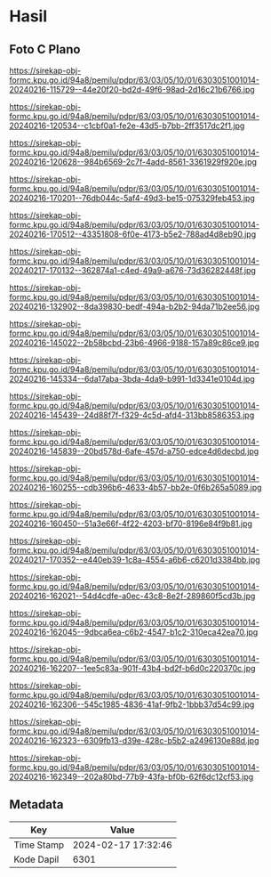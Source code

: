 # Hasil

## Foto C Plano

https://sirekap-obj-formc.kpu.go.id/94a8/pemilu/pdpr/63/03/05/10/01/6303051001014-20240216-115729--44e20f20-bd2d-49f6-98ad-2d16c21b6766.jpg

https://sirekap-obj-formc.kpu.go.id/94a8/pemilu/pdpr/63/03/05/10/01/6303051001014-20240216-120534--c1cbf0a1-fe2e-43d5-b7bb-2ff3517dc2f1.jpg

https://sirekap-obj-formc.kpu.go.id/94a8/pemilu/pdpr/63/03/05/10/01/6303051001014-20240216-120628--984b6569-2c7f-4add-8561-3361929f920e.jpg

https://sirekap-obj-formc.kpu.go.id/94a8/pemilu/pdpr/63/03/05/10/01/6303051001014-20240216-170201--76db044c-5af4-49d3-be15-075329feb453.jpg

https://sirekap-obj-formc.kpu.go.id/94a8/pemilu/pdpr/63/03/05/10/01/6303051001014-20240216-170512--43351808-6f0e-4173-b5e2-788ad4d8eb90.jpg

https://sirekap-obj-formc.kpu.go.id/94a8/pemilu/pdpr/63/03/05/10/01/6303051001014-20240217-170132--362874a1-c4ed-49a9-a676-73d36282448f.jpg

https://sirekap-obj-formc.kpu.go.id/94a8/pemilu/pdpr/63/03/05/10/01/6303051001014-20240216-132902--8da39830-bedf-494a-b2b2-94da71b2ee56.jpg

https://sirekap-obj-formc.kpu.go.id/94a8/pemilu/pdpr/63/03/05/10/01/6303051001014-20240216-145022--2b58bcbd-23b6-4966-9188-157a89c86ce9.jpg

https://sirekap-obj-formc.kpu.go.id/94a8/pemilu/pdpr/63/03/05/10/01/6303051001014-20240216-145334--6da17aba-3bda-4da9-b991-1d3341e0104d.jpg

https://sirekap-obj-formc.kpu.go.id/94a8/pemilu/pdpr/63/03/05/10/01/6303051001014-20240216-145439--24d88f7f-f329-4c5d-afd4-313bb8586353.jpg

https://sirekap-obj-formc.kpu.go.id/94a8/pemilu/pdpr/63/03/05/10/01/6303051001014-20240216-145839--20bd578d-6afe-457d-a750-edce4d6decbd.jpg

https://sirekap-obj-formc.kpu.go.id/94a8/pemilu/pdpr/63/03/05/10/01/6303051001014-20240216-160255--cdb396b6-4633-4b57-bb2e-0f6b265a5089.jpg

https://sirekap-obj-formc.kpu.go.id/94a8/pemilu/pdpr/63/03/05/10/01/6303051001014-20240216-160450--51a3e66f-4f22-4203-bf70-8196e84f9b81.jpg

https://sirekap-obj-formc.kpu.go.id/94a8/pemilu/pdpr/63/03/05/10/01/6303051001014-20240217-170352--e440eb39-1c8a-4554-a6b6-c6201d3384bb.jpg

https://sirekap-obj-formc.kpu.go.id/94a8/pemilu/pdpr/63/03/05/10/01/6303051001014-20240216-162021--54d4cdfe-a0ec-43c8-8e2f-289860f5cd3b.jpg

https://sirekap-obj-formc.kpu.go.id/94a8/pemilu/pdpr/63/03/05/10/01/6303051001014-20240216-162045--9dbca6ea-c6b2-4547-b1c2-310eca42ea70.jpg

https://sirekap-obj-formc.kpu.go.id/94a8/pemilu/pdpr/63/03/05/10/01/6303051001014-20240216-162207--1ee5c83a-901f-43b4-bd2f-b6d0c220370c.jpg

https://sirekap-obj-formc.kpu.go.id/94a8/pemilu/pdpr/63/03/05/10/01/6303051001014-20240216-162306--545c1985-4836-41af-9fb2-1bbb37d54c99.jpg

https://sirekap-obj-formc.kpu.go.id/94a8/pemilu/pdpr/63/03/05/10/01/6303051001014-20240216-162323--6309fb13-d39e-428c-b5b2-a2496130e88d.jpg

https://sirekap-obj-formc.kpu.go.id/94a8/pemilu/pdpr/63/03/05/10/01/6303051001014-20240216-162349--202a80bd-77b9-43fa-bf0b-62f6dc12cf53.jpg


## Metadata

| Key        | Value               |
| ---------- | ------------------- |
| Time Stamp | 2024-02-17 17:32:46 |
| Kode Dapil | 6301                |



